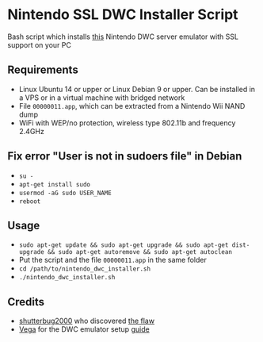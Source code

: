 # Nintendo SSL DWC Installer Script
Bash script which installs [this](https://github.com/Real96/dwc_network_server_emulator) Nintendo DWC server emulator with SSL support on your PC

## Requirements
- Linux Ubuntu 14 or upper or Linux Debian 9 or upper. Can be installed in a VPS or in a virtual machine with bridged network
- File `00000011.app`, which can be extracted from a Nintendo Wii NAND dump
- WiFi with WEP/no protection, wireless type 802.11b and frequency 2.4GHz

## Fix error "User is not in sudoers file" in Debian
- `su -`
- `apt-get install sudo`
- `usermod -aG sudo USER_NAME`
- `reboot`

## Usage
- `sudo apt-get update && sudo apt-get upgrade && sudo apt-get dist-upgrade && sudo apt-get autoremove && sudo apt-get autoclean`
- Put the script and the file `00000011.app` in the same folder
- `cd /path/to/nintendo_dwc_installer.sh`
- `./nintendo_dwc_installer.sh`

## Credits
- [shutterbug2000](https://github.com/shutterbug2000) who discovered [the flaw](https://github.com/KaeruTeam/nds-constraint)
- [Vega](https://mariokartwii.com/member.php?action=profile&uid=1) for the DWC emulator setup [guide](https://mariokartwii.com/showthread.php?tid=885)
